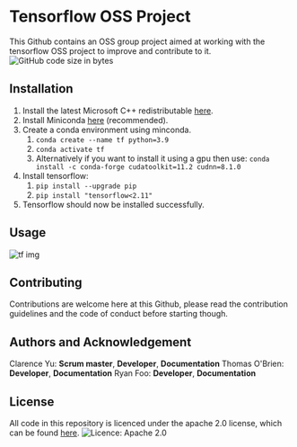 # Tensorflow OSS Project
This Github contains an OSS group project aimed at working with the tensorflow OSS project to improve and contribute to it.
![GitHub code size in bytes](https://img.shields.io/github/languages/code-size/ClarenceYu12/Open_Source_Project)

## Installation
1. Install the latest Microsoft C++ redistributable [here](https://learn.microsoft.com/en-US/cpp/windows/latest-supported-vc-redist?view=msvc-170#visual-studio-2015-2017-2019-and-2022).
2. Install Miniconda [here](https://docs.anaconda.com/free/miniconda/) (recommended).
3. Create a conda environment using minconda.
    1. `conda create --name tf python=3.9`
    2. `conda activate tf`
    3. Alternatively if you want to install it using a gpu then use: `conda install -c conda-forge cudatoolkit=11.2 cudnn=8.1.0`
4. Install tensorflow:
    1. `pip install --upgrade pip`
    2. `pip install "tensorflow<2.11"`
5. Tensorflow should now be installed successfully.
  
## Usage
  ![tf img](https://imgur.com/VqY1LFQ.png)
  
  
## Contributing
Contributions are welcome here at this Github, please read the contribution guidelines and the code of conduct
before starting though.

## Authors and Acknowledgement
Clarence Yu: **Scrum master**, **Developer**, **Documentation**
Thomas O'Brien: **Developer**, **Documentation**
Ryan Foo: **Developer**, **Documentation**


## License
All code in this repository is licenced under the apache 2.0 license, which can be found [here](https://choosealicense.com/licenses/apache-2.0/). ![Licence: Apache 2.0](https://img.shields.io/pypi/l/giteo)
